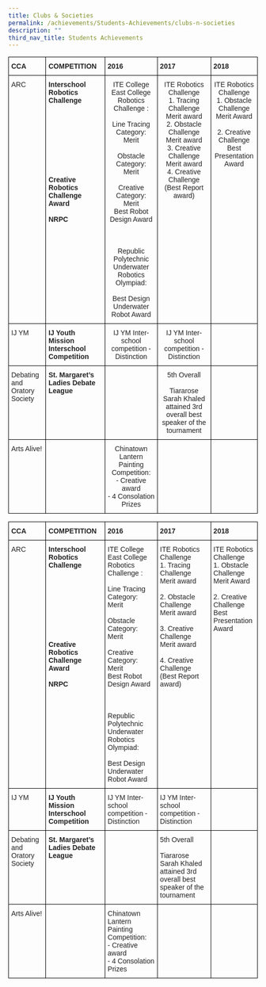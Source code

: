 ```yaml
---
title: Clubs & Societies
permalink: /achievements/Students-Achievements/clubs-n-societies
description: ""
third_nav_title: Students Achievements
---
```

<style type="text/css">
.tg  {border-collapse:collapse;border-spacing:0;}
.tg td{border-color:black;border-style:solid;border-width:1px;font-family:Arial, sans-serif;font-size:14px;
  overflow:hidden;padding:10px 5px;word-break:normal;}
.tg th{border-color:black;border-style:solid;border-width:1px;font-family:Arial, sans-serif;font-size:14px;
  font-weight:normal;overflow:hidden;padding:10px 5px;word-break:normal;}
.tg .tg-vo25{color:#222;text-align:center;vertical-align:top}
.tg .tg-v41i{color:#222;font-weight:bold;text-align:left;vertical-align:top}
.tg .tg-brl1{color:#222;text-align:left;vertical-align:top}
</style>
<table class="tg">
<thead>
  <tr>
    <th class="tg-v41i">CCA</th>
    <th class="tg-v41i">COMPETITION</th>
    <th class="tg-v41i">2016</th>
    <th class="tg-v41i">2017</th>
    <th class="tg-v41i">2018</th>
  </tr>
</thead>
<tbody>
  <tr>
    <td class="tg-brl1">ARC</td>
    <td class="tg-v41i">Interschool Robotics Challenge<br><br><br><br><br><br><br><br><br><br>Creative Robotics Challenge Award<br><br>NRPC</td>
    <td class="tg-vo25">ITE College East College  Robotics Challenge :<br><br>Line Tracing Category:<br>Merit<br><br>Obstacle Category:<br>Merit<br><br>Creative Category:<br>Merit<br>Best Robot Design Award<br><br><br><br>Republic Polytechnic Underwater Robotics Olympiad:<br><br>Best Design Underwater Robot Award<br></td>
    <td class="tg-vo25">ITE Robotics Challenge<br>1.  Tracing Challenge Merit award<br>2.  Obstacle Challenge Merit award<br>3.  Creative Challenge Merit award<br>4.  Creative Challenge<br>(Best Report award)<br></td>
    <td class="tg-vo25">ITE Robotics Challenge<br>1. Obstacle  Challenge<br>Merit Award<br><br>2.  Creative Challenge<br>Best Presentation Award</td>
  </tr>
  <tr>
    <td class="tg-brl1">IJ YM</td>
    <td class="tg-v41i">IJ Youth Mission Interschool Competition</td>
    <td class="tg-vo25">IJ YM Inter-school competition -<br>Distinction</td>
    <td class="tg-vo25">IJ YM Inter-school competition -<br>Distinction</td>
    <td class="tg-vo25"></td>
  </tr>
  <tr>
    <td class="tg-brl1">Debating and Oratory Society</td>
    <td class="tg-v41i">St. Margaret’s Ladies Debate League</td>
    <td class="tg-vo25"></td>
    <td class="tg-vo25">5th Overall<br><br>Tiararose Sarah Khaled attained 3rd overall best speaker of the tournament</td>
    <td class="tg-vo25"></td>
  </tr>
  <tr>
    <td class="tg-brl1">Arts Alive!</td>
    <td class="tg-v41i"></td>
    <td class="tg-vo25">Chinatown Lantern Painting Competition:<br>-       Creative award<br>-       4 Consolation Prizes</td>
    <td class="tg-vo25"></td>
    <td class="tg-vo25"></td>
  </tr>
</tbody>
</table>






<style type="text/css">
.tg  {border-collapse:collapse;border-spacing:0;}
.tg td{border-color:black;border-style:solid;border-width:1px;font-family:Arial, sans-serif;font-size:14px;
  overflow:hidden;padding:10px 5px;word-break:normal;}
.tg th{border-color:black;border-style:solid;border-width:1px;font-family:Arial, sans-serif;font-size:14px;
  font-weight:normal;overflow:hidden;padding:10px 5px;word-break:normal;}
.tg .tg-v41i{color:#222;font-weight:bold;text-align:left;vertical-align:top}
.tg .tg-brl1{color:#222;text-align:left;vertical-align:top}
</style>
<table class="tg">
<thead>
  <tr>
    <th class="tg-v41i">CCA</th>
    <th class="tg-v41i">COMPETITION</th>
    <th class="tg-v41i">2016</th>
    <th class="tg-v41i">2017</th>
    <th class="tg-v41i">2018</th>
  </tr>
</thead>
<tbody>
  <tr>
    <td class="tg-brl1">ARC</td>
    <td class="tg-v41i">Interschool Robotics Challenge<br><br><br><br><br><br><br><br><br><br>Creative Robotics Challenge Award<br><br>NRPC</td>
    <td class="tg-brl1">ITE College East College  Robotics Challenge :<br><br>Line Tracing Category:<br>Merit<br><br>Obstacle Category:<br>Merit<br><br>Creative Category:<br>Merit<br>Best Robot Design Award<br><br><br><br>Republic Polytechnic Underwater Robotics Olympiad:<br><br>Best Design Underwater Robot Award<br></td>
    <td class="tg-brl1">ITE Robotics Challenge<br>1.  Tracing Challenge Merit award<br><br>2.  Obstacle Challenge Merit award<br><br>3.  Creative Challenge Merit award<br><br>4.  Creative Challenge<br>(Best Report award)<br></td>
    <td class="tg-brl1">ITE Robotics Challenge<br>1. Obstacle  Challenge<br>Merit Award<br><br>2.  Creative Challenge<br>Best Presentation Award</td>
  </tr>
  <tr>
    <td class="tg-brl1">IJ YM</td>
    <td class="tg-v41i">IJ Youth Mission Interschool Competition</td>
    <td class="tg-brl1">IJ YM Inter-school competition -<br>Distinction</td>
    <td class="tg-brl1">IJ YM Inter-school competition -<br>Distinction</td>
    <td class="tg-brl1"></td>
  </tr>
  <tr>
    <td class="tg-brl1">Debating and Oratory Society</td>
    <td class="tg-v41i">St. Margaret’s Ladies Debate League</td>
    <td class="tg-brl1"></td>
    <td class="tg-brl1">5th Overall<br><br>Tiararose Sarah Khaled attained 3rd overall best speaker of the tournament</td>
    <td class="tg-brl1"></td>
  </tr>
  <tr>
    <td class="tg-brl1">Arts Alive!</td>
    <td class="tg-v41i"></td>
    <td class="tg-brl1">Chinatown Lantern Painting Competition:<br>-       Creative award<br>-       4 Consolation Prizes</td>
    <td class="tg-brl1"></td>
    <td class="tg-brl1"></td>
  </tr>
</tbody>
</table>